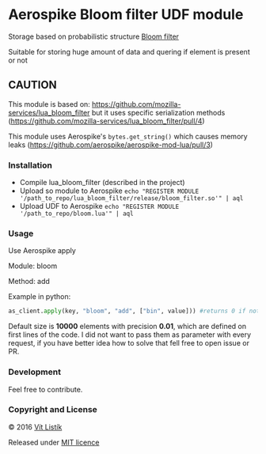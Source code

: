 # Aerospike Bloom filter UDF module

Storage based on probabilistic structure [Bloom filter](https://en.wikipedia.org/wiki/Bloom_filter)

Suitable for storing huge amount of data and quering if element is present or not

## CAUTION 

This module is based on:
https://github.com/mozilla-services/lua_bloom_filter
but it uses specific serialization methods (https://github.com/mozilla-services/lua_bloom_filter/pull/4)

This module uses Aerospike's `bytes.get_string()` which causes memory leaks (https://github.com/aerospike/aerospike-mod-lua/pull/3)

### Installation

- Compile lua_bloom_filter (described in the project)
- Upload so module to Aerospike `echo "REGISTER MODULE '/path_to_repo/lua_bloom_filter/release/bloom_filter.so'" | aql`
- Upload UDF to Aerospike `echo "REGISTER MODULE '/path_to_repo/bloom.lua'" | aql`

### Usage

Use Aerospike apply

Module: bloom

Method: add

Example in python:
```python
as_client.apply(key, "bloom", "add", ["bin", value])) #returns 0 if not found, 1 if found
```

Default size is **10000** elements with precision **0.01**, which are defined on first lines of the code.
I did not want to pass them as parameter with every request, if you have better idea how to solve that fell free to open issue or PR.

### Development

Feel free to contribute.

### Copyright and License

&copy; 2016 [Vít Listík](http://tivvit.cz)

Released under [MIT licence](https://github.com/tivvit/aerospike-bloom-filter/blob/master/LICENSE)

